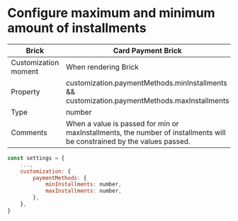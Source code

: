 #  Configure maximum and minimum amount of installments

| Brick | Card Payment Brick |
| --- | --- |
| Customization moment | When rendering Brick |
| Property | customization.paymentMethods.minInstallments && customization.paymentMethods.maxInstallments |
| Type | number |
| Comments | When a value is passed for min or maxInstallments, the number of installments will be constrained by the values ​​passed. |

```javascript
const settings = {
    ...,
    customization: {
        paymentMethods: {
            minInstallments: number,
            maxInstallments: number,
        },
    },
}
```
